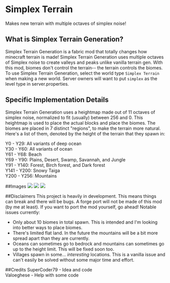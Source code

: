 # Simplex Terrain
Makes new terrain with multiple octaves of simplex noise!

## What is Simplex Terrain Generation?
Simplex Terrain Generation is a fabric mod that totally changes how minecraft terrain is made! Simplex Terrain Generation uses multiple octaves of Simplex noise to create valleys and peaks unlike vanilla terrain gen. With this mod, biomes don't control the terrain-- the terrain controls the biomes.
To use Simplex Terrain Generation, select the world type `Simplex Terrain` when making a new world. Server owners will want to put `simplex` as the level type in server.properties.

## Specific Implementation Details
Simplex Terrain Generation uses a heightmap made out of 11 octaves of simplex noise, normalized to fit (usually) between 256 and 0. This heightmap is used to place the actual blocks and place the biomes. The biomes are placed in 7 distinct "regions", to make the terrain more natural. Here's a list of them, denoted by the height of the terrain that they spawn in:

Y0 - Y29: All variants of deep ocean  
Y30 - Y60: All variants of ocean  
Y61 - Y68: Beach  
Y69 - Y90: Plains, Desert, Swamp, Savannah, and Jungle  
Y91 - Y140: Forest, Birch forest, and Dark forest  
Y141 - Y200: Snowy Taiga  
Y200 - Y256: Mountains  

##Images
![](https://cdn.discordapp.com/attachments/608088354042544139/649758293291696139/unknown.png "")
![](https://cdn.discordapp.com/attachments/546812532070023186/649767151627927553/unknown.png "")
![](https://cdn.discordapp.com/attachments/546812532070023186/649767773597204505/unknown.png "")

##Disclaimers
This project is heavily in development. This means things can break and there will be bugs. A forge port will not be made of this mod (by me at least). If you want to port the mod yourself, go ahead!
Notable issues currently: 

* Only about 10 biomes in total spawn. This is intended and I'm looking into better ways to place biomes.  
* There's limited flat land. In the future the mountains will be a bit more spread apart than they are currently.  
* Oceans can sometimes go to bedrock and mountains can sometimes go up to the height limit. This will be fixed soon too.  
* Villages spawn in some... *interesting* locations. This is a vanilla issue and can't easily be solved without some major time and effort.  

##Credits
SuperCoder79 - Idea and code  
Valoeghese - Help with some code
